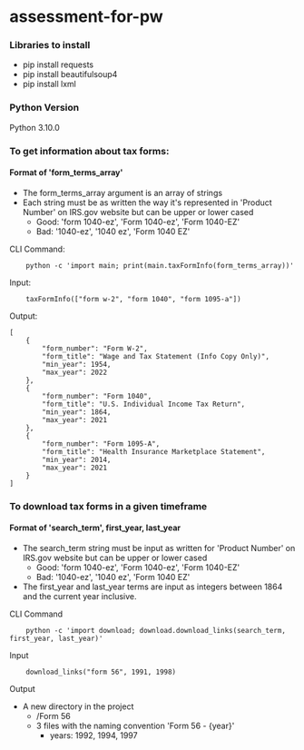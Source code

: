 # assessment-for-pw

### Libraries to install
- pip install requests 
- pip install beautifulsoup4
- pip install lxml

### Python Version
Python 3.10.0 

### To get information about tax forms:

#### Format of 'form_terms_array'
- The form_terms_array argument is an array of strings
- Each string must be as written the way it's represented in 'Product Number' on IRS.gov website but can be upper or lower cased
    - Good: 'form 1040-ez', 'Form 1040-ez', 'Form 1040-EZ'
    - Bad: '1040-ez', '1040 ez', 'Form 1040 EZ'

CLI Command:
``` 
    python -c 'import main; print(main.taxFormInfo(form_terms_array))'
```
Input:
```
    taxFormInfo(["form w-2", "form 1040", "form 1095-a"])
```

Output:
```
[
    {
        "form_number": "Form W-2",
        "form_title": "Wage and Tax Statement (Info Copy Only)",
        "min_year": 1954,
        "max_year": 2022
    },
    {
        "form_number": "Form 1040",
        "form_title": "U.S. Individual Income Tax Return",
        "min_year": 1864,
        "max_year": 2021
    },
    {
        "form_number": "Form 1095-A",
        "form_title": "Health Insurance Marketplace Statement",
        "min_year": 2014,
        "max_year": 2021
    }
]
```

### To download tax forms in a given timeframe

#### Format of 'search_term', first_year, last_year
- The search_term string must be input as written for 'Product Number' on IRS.gov website but can be upper or lower cased
    - Good: 'form 1040-ez', 'Form 1040-ez', 'Form 1040-EZ'
    - Bad: '1040-ez', '1040 ez', 'Form 1040 EZ'
- The first_year and last_year terms are input as integers between 1864 and the current year inclusive.

CLI Command
```
    python -c 'import download; download.download_links(search_term, first_year, last_year)'
```

Input
```
    download_links("form 56", 1991, 1998)
```

Output
- A new directory in the project
    - /Form 56
    - 3 files with the naming convention 'Form 56 - {year}'
        - years: 1992, 1994, 1997
